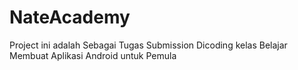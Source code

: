 # NateAcademy
Project ini adalah Sebagai Tugas Submission Dicoding kelas Belajar Membuat Aplikasi Android untuk Pemula
